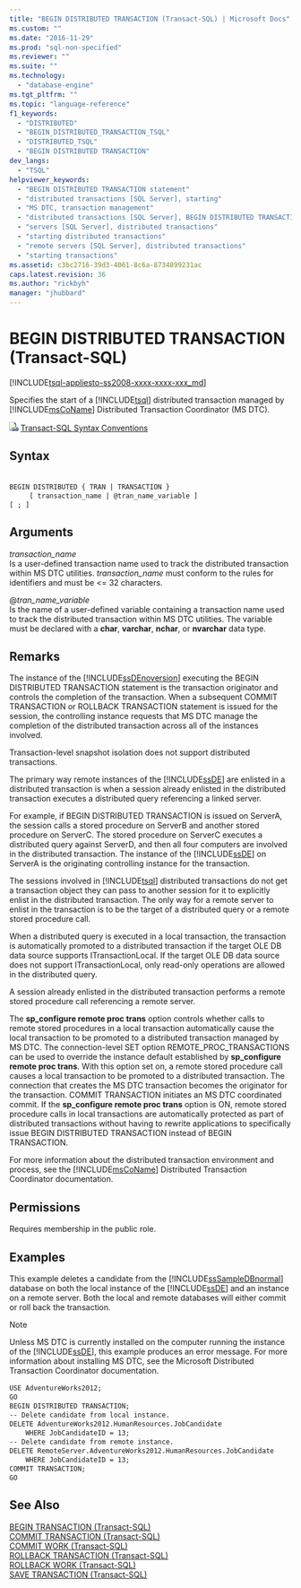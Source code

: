 ```yaml
---
title: "BEGIN DISTRIBUTED TRANSACTION (Transact-SQL) | Microsoft Docs"
ms.custom: ""
ms.date: "2016-11-29"
ms.prod: "sql-non-specified"
ms.reviewer: ""
ms.suite: ""
ms.technology: 
  - "database-engine"
ms.tgt_pltfrm: ""
ms.topic: "language-reference"
f1_keywords: 
  - "DISTRIBUTED"
  - "BEGIN_DISTRIBUTED_TRANSACTION_TSQL"
  - "DISTRIBUTED_TSQL"
  - "BEGIN DISTRIBUTED TRANSACTION"
dev_langs: 
  - "TSQL"
helpviewer_keywords: 
  - "BEGIN DISTRIBUTED TRANSACTION statement"
  - "distributed transactions [SQL Server], starting"
  - "MS DTC, transaction management"
  - "distributed transactions [SQL Server], BEGIN DISTRIBUTED TRANSACTION statement"
  - "servers [SQL Server], distributed transactions"
  - "starting distributed transactions"
  - "remote servers [SQL Server], distributed transactions"
  - "starting transactions"
ms.assetid: c3bc2716-39d3-4061-8c6a-8734899231ac
caps.latest.revision: 36
ms.author: "rickbyh"
manager: "jhubbard"
---
```

# BEGIN DISTRIBUTED TRANSACTION (Transact-SQL)
[!INCLUDE[tsql-appliesto-ss2008-xxxx-xxxx-xxx_md](../../database-engine/configure/windows/includes/tsql-appliesto-ss2008-xxxx-xxxx-xxx-md.md)]

  Specifies the start of a [!INCLUDE[tsql](../../advanced-analytics/r-services/includes/tsql-md.md)] distributed transaction managed by [!INCLUDE[msCoName](../../advanced-analytics/r-services/tutorials/includes/msconame-md.md)] Distributed Transaction Coordinator (MS DTC).  
    
  
 ![Topic link icon](../../database-engine/configure/windows/media/topic-link.gif "Topic link icon") [Transact-SQL Syntax Conventions](../../t-sql/language-elements/transact-sql-syntax-conventions-transact-sql.md)  
  
## Syntax  
  
```  
  
BEGIN DISTRIBUTED { TRAN | TRANSACTION }   
     [ transaction_name | @tran_name_variable ]   
[ ; ]  
```  
  
## Arguments  
 *transaction_name*  
 Is a user-defined transaction name used to track the distributed transaction within MS DTC utilities. *transaction_name* must conform to the rules for identifiers and must be \<= 32 characters.  
  
 @*tran_name_variable*  
 Is the name of a user-defined variable containing a transaction name used to track the distributed transaction within MS DTC utilities. The variable must be declared with a **char**, **varchar**, **nchar**, or **nvarchar** data type.  
  
## Remarks  
 The instance of the [!INCLUDE[ssDEnoversion](../../analysis-services/instances/install/windows/includes/ssdenoversion-md.md)] executing the BEGIN DISTRIBUTED TRANSACTION statement is the transaction originator and controls the completion of the transaction. When a subsequent COMMIT TRANSACTION or ROLLBACK TRANSACTION statement is issued for the session, the controlling instance requests that MS DTC manage the completion of the distributed transaction across all of the instances involved.  
  
 Transaction-level snapshot isolation does not support distributed transactions.  
  
 The primary way remote instances of the [!INCLUDE[ssDE](../../analysis-services/instances/install/windows/includes/ssde-md.md)] are enlisted in a distributed transaction is when a session already enlisted in the distributed transaction executes a distributed query referencing a linked server.  
  
 For example, if BEGIN DISTRIBUTED TRANSACTION is issued on ServerA, the session calls a stored procedure on ServerB and another stored procedure on ServerC. The stored procedure on ServerC executes a distributed query against ServerD, and then all four computers are involved in the distributed transaction. The instance of the [!INCLUDE[ssDE](../../analysis-services/instances/install/windows/includes/ssde-md.md)] on ServerA is the originating controlling instance for the transaction.  
  
 The sessions involved in [!INCLUDE[tsql](../../advanced-analytics/r-services/includes/tsql-md.md)] distributed transactions do not get a transaction object they can pass to another session for it to explicitly enlist in the distributed transaction. The only way for a remote server to enlist in the transaction is to be the target of a distributed query or a remote stored procedure call.  
  
 When a distributed query is executed in a local transaction, the transaction is automatically promoted to a distributed transaction if the target OLE DB data source supports ITransactionLocal. If the target OLE DB data source does not support ITransactionLocal, only read-only operations are allowed in the distributed query.  
  
 A session already enlisted in the distributed transaction performs a remote stored procedure call referencing a remote server.  
  
 The **sp_configure remote proc trans** option controls whether calls to remote stored procedures in a local transaction automatically cause the local transaction to be promoted to a distributed transaction managed by MS DTC. The connection-level SET option REMOTE_PROC_TRANSACTIONS can be used to override the instance default established by **sp_configure remote proc trans**. With this option set on, a remote stored procedure call causes a local transaction to be promoted to a distributed transaction. The connection that creates the MS DTC transaction becomes the originator for the transaction. COMMIT TRANSACTION initiates an MS DTC coordinated commit. If the **sp_configure remote proc trans** option is ON, remote stored procedure calls in local transactions are automatically protected as part of distributed transactions without having to rewrite applications to specifically issue BEGIN DISTRIBUTED TRANSACTION instead of BEGIN TRANSACTION.  
  
 For more information about the distributed transaction environment and process, see the [!INCLUDE[msCoName](../../advanced-analytics/r-services/tutorials/includes/msconame-md.md)] Distributed Transaction Coordinator documentation.  
  
## Permissions  
 Requires membership in the public role.  
  
## Examples  
 This example deletes a candidate from the [!INCLUDE[ssSampleDBnormal](../../analysis-services/data-mining/includes/sssampledbnormal-md.md)] database on both the local instance of the [!INCLUDE[ssDE](../../analysis-services/instances/install/windows/includes/ssde-md.md)] and an instance on a remote server. Both the local and remote databases will either commit or roll back the transaction.  
  
> [!NOTE]  
>  Unless MS DTC is currently installed on the computer running the instance of the [!INCLUDE[ssDE](../../analysis-services/instances/install/windows/includes/ssde-md.md)], this example produces an error message. For more information about installing MS DTC, see the Microsoft Distributed Transaction Coordinator documentation.  
  
```  
USE AdventureWorks2012;  
GO  
BEGIN DISTRIBUTED TRANSACTION;  
-- Delete candidate from local instance.  
DELETE AdventureWorks2012.HumanResources.JobCandidate  
    WHERE JobCandidateID = 13;  
-- Delete candidate from remote instance.  
DELETE RemoteServer.AdventureWorks2012.HumanResources.JobCandidate  
    WHERE JobCandidateID = 13;  
COMMIT TRANSACTION;  
GO  
```  
  
## See Also  
 [BEGIN TRANSACTION &#40;Transact-SQL&#41;](../../t-sql/language-elements/begin-transaction-transact-sql.md)   
 [COMMIT TRANSACTION &#40;Transact-SQL&#41;](../../t-sql/language-elements/commit-transaction-transact-sql.md)   
 [COMMIT WORK &#40;Transact-SQL&#41;](../../t-sql/language-elements/commit-work-transact-sql.md)   
 [ROLLBACK TRANSACTION &#40;Transact-SQL&#41;](../../t-sql/language-elements/rollback-transaction-transact-sql.md)   
 [ROLLBACK WORK &#40;Transact-SQL&#41;](../../t-sql/language-elements/rollback-work-transact-sql.md)   
 [SAVE TRANSACTION &#40;Transact-SQL&#41;](../../t-sql/language-elements/save-transaction-transact-sql.md)  
  
  